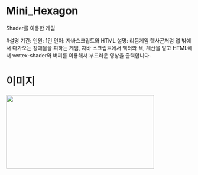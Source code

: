 # Mini_Hexagon
Shader를 이용한 게임

#설명
기간:
인원: 1인
언어: 자바스크립트와 HTML
설명: 리듬게임 헥사곤처럼 맵 밖에서 다가오는 장애물을 피하는 게임, 
      자바 스크립트에서 벡터와 색, 계산을 맡고
      HTML에서 vertex-shader와 버퍼를 이용해서 부드러운 영상을 출력합니다.
     
# 이미지
<img src="https://user-images.githubusercontent.com/59460871/154225292-1b7d8099-1001-4622-9ec6-ede7e7d573b5.PNG"  width="400" height="200"/>


